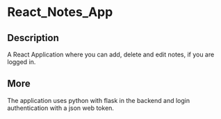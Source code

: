 # React_Notes_App

## Description
A React Application where you can add, delete and edit notes, if you are logged in. 

## More
The application uses python with flask in the backend and login authentication with a json web token.
